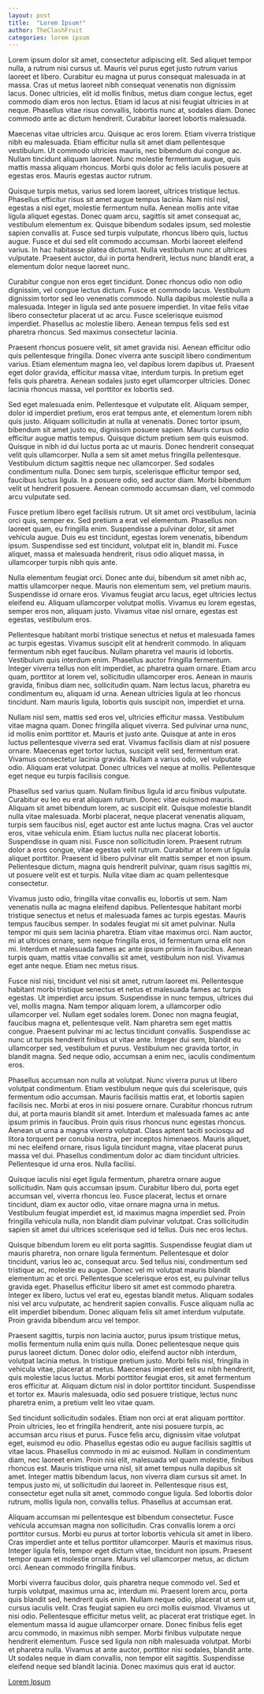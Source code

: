 ```yaml
---
layout: post
title:  "Lorem Ipsum!"
author: TheClashFruit
categories: lorem ipsum
---
```


Lorem ipsum dolor sit amet, consectetur adipiscing elit. Sed aliquet tempor nulla, a rutrum nisi cursus ut. Mauris vel purus eget justo rutrum varius laoreet et libero. Curabitur eu magna ut purus consequat malesuada in at massa. Cras ut metus laoreet nibh consequat venenatis non dignissim lacus. Donec ultricies, elit id mollis finibus, metus diam congue lectus, eget commodo diam eros non lectus. Etiam id lacus at nisi feugiat ultricies in at neque. Phasellus vitae risus convallis, lobortis nunc at, sodales diam. Donec commodo ante ac dictum hendrerit. Curabitur laoreet lobortis malesuada.

Maecenas vitae ultricies arcu. Quisque ac eros lorem. Etiam viverra tristique nibh eu malesuada. Etiam efficitur nulla sit amet diam pellentesque vestibulum. Ut commodo ultricies mauris, nec bibendum dui congue ac. Nullam tincidunt aliquam laoreet. Nunc molestie fermentum augue, quis mattis massa aliquam rhoncus. Morbi quis dolor ac felis iaculis posuere at egestas eros. Mauris egestas auctor rutrum.

Quisque turpis metus, varius sed lorem laoreet, ultrices tristique lectus. Phasellus efficitur risus sit amet augue tempus lacinia. Nam nisl nisl, egestas a nisl eget, molestie fermentum nulla. Aenean mollis ante vitae ligula aliquet egestas. Donec quam arcu, sagittis sit amet consequat ac, vestibulum elementum ex. Quisque bibendum sodales ipsum, sed molestie sapien convallis at. Fusce sed turpis vulputate, rhoncus libero quis, luctus augue. Fusce et dui sed elit commodo accumsan. Morbi laoreet eleifend varius. In hac habitasse platea dictumst. Nulla vestibulum nunc at ultrices vulputate. Praesent auctor, dui in porta hendrerit, lectus nunc blandit erat, a elementum dolor neque laoreet nunc.

Curabitur congue non eros eget tincidunt. Donec rhoncus odio non odio dignissim, vel congue lectus dictum. Fusce et commodo lacus. Vestibulum dignissim tortor sed leo venenatis commodo. Nulla dapibus molestie nulla a malesuada. Integer in ligula sed ante posuere imperdiet. In vitae felis vitae libero consectetur placerat ut ac arcu. Fusce scelerisque euismod imperdiet. Phasellus ac molestie libero. Aenean tempus felis sed est pharetra rhoncus. Sed maximus consectetur lacinia.

Praesent rhoncus posuere velit, sit amet gravida nisi. Aenean efficitur odio quis pellentesque fringilla. Donec viverra ante suscipit libero condimentum varius. Etiam elementum magna leo, vel dapibus lorem dapibus ut. Praesent eget dolor gravida, efficitur massa vitae, interdum turpis. In pretium eget felis quis pharetra. Aenean sodales justo eget ullamcorper ultricies. Donec lacinia rhoncus massa, vel porttitor ex lobortis sed.

Sed eget malesuada enim. Pellentesque et vulputate elit. Aliquam semper, dolor id imperdiet pretium, eros erat tempus ante, et elementum lorem nibh quis justo. Aliquam sollicitudin at nulla at venenatis. Donec tortor ipsum, bibendum sit amet justo eu, dignissim posuere sapien. Mauris cursus odio efficitur augue mattis tempus. Quisque dictum pretium sem quis euismod. Quisque in nibh id dui luctus porta ac ut mauris. Donec hendrerit consequat velit quis ullamcorper. Nulla a sem sit amet metus fringilla pellentesque. Vestibulum dictum sagittis neque nec ullamcorper. Sed sodales condimentum nulla. Donec sem turpis, scelerisque efficitur tempor sed, faucibus luctus ligula. In a posuere odio, sed auctor diam. Morbi bibendum velit ut hendrerit posuere. Aenean commodo accumsan diam, vel commodo arcu vulputate sed.

Fusce pretium libero eget facilisis rutrum. Ut sit amet orci vestibulum, lacinia orci quis, semper ex. Sed pretium a erat vel elementum. Phasellus non laoreet quam, eu fringilla enim. Suspendisse a pulvinar dolor, sit amet vehicula augue. Duis eu est tincidunt, egestas lorem venenatis, bibendum ipsum. Suspendisse sed est tincidunt, volutpat elit in, blandit mi. Fusce aliquet, massa et malesuada hendrerit, risus odio aliquet massa, in ullamcorper turpis nibh quis ante.

Nulla elementum feugiat orci. Donec ante dui, bibendum sit amet nibh ac, mattis ullamcorper neque. Mauris non elementum sem, vel pretium mauris. Suspendisse id ornare eros. Vivamus feugiat arcu lacus, eget ultricies lectus eleifend eu. Aliquam ullamcorper volutpat mollis. Vivamus eu lorem egestas, semper eros non, aliquam justo. Vivamus vitae nisl ornare, egestas est egestas, vestibulum eros.

Pellentesque habitant morbi tristique senectus et netus et malesuada fames ac turpis egestas. Vivamus suscipit elit at hendrerit commodo. In aliquam fermentum nibh eget faucibus. Nullam pharetra vel mauris id lobortis. Vestibulum quis interdum enim. Phasellus auctor fringilla fermentum. Integer viverra tellus non elit imperdiet, ac pharetra quam ornare. Etiam arcu quam, porttitor at lorem vel, sollicitudin ullamcorper eros. Aenean in mauris gravida, finibus diam nec, sollicitudin quam. Nam lectus lacus, pharetra eu condimentum eu, aliquam id urna. Aenean ultricies ligula at leo rhoncus tincidunt. Nam mauris ligula, lobortis quis suscipit non, imperdiet et urna.

Nullam nisl sem, mattis sed eros vel, ultricies efficitur massa. Vestibulum vitae magna quam. Donec fringilla aliquet viverra. Sed pulvinar urna nunc, id mollis enim porttitor et. Mauris et justo ante. Quisque at ante in eros luctus pellentesque viverra sed erat. Vivamus facilisis diam at nisl posuere ornare. Maecenas eget tortor luctus, suscipit velit sed, fermentum erat. Vivamus consectetur lacinia gravida. Nullam a varius odio, vel vulputate odio. Aliquam erat volutpat. Donec ultrices vel neque at mollis. Pellentesque eget neque eu turpis facilisis congue.

Phasellus sed varius quam. Nullam finibus ligula id arcu finibus vulputate. Curabitur eu leo eu erat aliquam rutrum. Donec vitae euismod mauris. Aliquam sit amet bibendum lorem, ac suscipit elit. Quisque molestie blandit nulla vitae malesuada. Morbi placerat, neque placerat venenatis aliquam, turpis sem faucibus nisl, eget auctor est ante luctus magna. Cras vel auctor eros, vitae vehicula enim. Etiam luctus nulla nec placerat lobortis. Suspendisse in quam nisi. Fusce non sollicitudin lorem. Praesent rutrum dolor a eros congue, vitae egestas velit rutrum. Curabitur at lorem ut ligula aliquet porttitor. Praesent id libero pulvinar elit mattis semper et non ipsum. Pellentesque dictum, magna quis hendrerit pulvinar, quam risus sagittis mi, ut posuere velit est et turpis. Nulla vitae diam ac quam pellentesque consectetur.

Vivamus justo odio, fringilla vitae convallis eu, lobortis ut sem. Nam venenatis nulla ac magna eleifend dapibus. Pellentesque habitant morbi tristique senectus et netus et malesuada fames ac turpis egestas. Mauris tempus faucibus semper. In sodales feugiat mi sit amet pulvinar. Nulla tempor mi quis sem lacinia pharetra. Etiam vitae maximus orci. Nam auctor, mi at ultrices ornare, sem neque fringilla eros, id fermentum urna elit non mi. Interdum et malesuada fames ac ante ipsum primis in faucibus. Aenean turpis quam, mattis vitae convallis sit amet, vestibulum non nisl. Vivamus eget ante neque. Etiam nec metus risus.

Fusce nisl nisi, tincidunt vel nisi sit amet, rutrum laoreet mi. Pellentesque habitant morbi tristique senectus et netus et malesuada fames ac turpis egestas. Ut imperdiet arcu ipsum. Suspendisse in nunc tempus, ultrices dui vel, mollis magna. Nam tempor aliquam lorem, a ullamcorper odio ullamcorper vel. Nullam eget sodales lorem. Donec non magna feugiat, faucibus magna et, pellentesque velit. Nam pharetra sem eget mattis congue. Praesent pulvinar mi ac lectus tincidunt convallis. Suspendisse ac nunc ut turpis hendrerit finibus ut vitae ante. Integer dui sem, blandit eu ullamcorper sed, vestibulum et purus. Vestibulum nec gravida tortor, in blandit magna. Sed neque odio, accumsan a enim nec, iaculis condimentum eros.

Phasellus accumsan non nulla at volutpat. Nunc viverra purus ut libero volutpat condimentum. Etiam vestibulum neque quis dui scelerisque, quis fermentum odio accumsan. Mauris facilisis mattis erat, et lobortis sapien facilisis nec. Morbi at eros in nisi posuere ornare. Curabitur rhoncus rutrum dui, at porta mauris blandit sit amet. Interdum et malesuada fames ac ante ipsum primis in faucibus. Proin quis risus rhoncus nunc egestas rhoncus. Aenean ut urna a magna viverra volutpat. Class aptent taciti sociosqu ad litora torquent per conubia nostra, per inceptos himenaeos. Mauris aliquet, mi nec eleifend ornare, risus ligula tincidunt magna, vitae placerat purus massa vel dui. Phasellus condimentum dolor ac diam tincidunt ultricies. Pellentesque id urna eros. Nulla facilisi.

Quisque iaculis nisi eget ligula fermentum, pharetra ornare augue sollicitudin. Nam quis accumsan ipsum. Curabitur libero dui, porta eget accumsan vel, viverra rhoncus leo. Fusce placerat, lectus et ornare tincidunt, diam ex auctor odio, vitae ornare magna urna in metus. Vestibulum feugiat imperdiet est, id maximus magna imperdiet sed. Proin fringilla vehicula nulla, non blandit diam pulvinar volutpat. Cras sollicitudin sapien sit amet dui ultrices scelerisque sed id tellus. Duis nec eros lectus.

Quisque bibendum lorem eu elit porta sagittis. Suspendisse feugiat diam ut mauris pharetra, non ornare ligula fermentum. Pellentesque et dolor tincidunt, varius leo ac, consequat arcu. Sed tellus nisi, condimentum sed tristique ac, molestie eu augue. Donec vel mi volutpat mauris blandit elementum ac et orci. Pellentesque scelerisque eros est, eu pulvinar tellus gravida eget. Phasellus efficitur libero sit amet est commodo pharetra. Integer ex libero, luctus vel erat eu, egestas blandit metus. Aliquam sodales nisi vel arcu vulputate, ac hendrerit sapien convallis. Fusce aliquam nulla ac elit imperdiet bibendum. Donec aliquam felis sit amet interdum vulputate. Proin gravida bibendum arcu vel tempor.

Praesent sagittis, turpis non lacinia auctor, purus ipsum tristique metus, mollis fermentum nulla enim quis nulla. Donec pellentesque neque quis purus laoreet dictum. Donec dolor odio, eleifend auctor nibh interdum, volutpat lacinia metus. In tristique pretium justo. Morbi felis nisl, fringilla in vehicula vitae, placerat at metus. Maecenas imperdiet est eu nibh hendrerit, quis molestie lacus luctus. Morbi porttitor feugiat eros, sit amet fermentum eros efficitur at. Aliquam dictum nisl in dolor porttitor tincidunt. Suspendisse et tortor ex. Mauris malesuada, odio sed posuere tristique, lectus nunc pharetra enim, a pretium velit leo vitae quam.

Sed tincidunt sollicitudin sodales. Etiam non orci at erat aliquam porttitor. Proin ultricies, leo et fringilla hendrerit, ante nisi posuere turpis, ac accumsan arcu risus et purus. Fusce felis arcu, dignissim vitae volutpat eget, euismod eu odio. Phasellus egestas odio eu augue facilisis sagittis ut vitae lacus. Phasellus commodo in mi ac euismod. Nullam in condimentum diam, nec laoreet enim. Proin nisi elit, malesuada vel quam molestie, finibus rhoncus est. Mauris tristique urna nisl, sit amet tempus nulla dapibus sit amet. Integer mattis bibendum lacus, non viverra diam cursus sit amet. In tempus justo mi, ut sollicitudin dui laoreet in. Pellentesque risus est, consectetur eget nulla sit amet, commodo congue ligula. Sed lobortis dolor rutrum, mollis ligula non, convallis tellus. Phasellus at accumsan erat.

Aliquam accumsan mi pellentesque est bibendum consectetur. Fusce vehicula accumsan magna non sollicitudin. Cras convallis lorem a orci porttitor cursus. Morbi eu purus at tortor lobortis vehicula sit amet in libero. Cras imperdiet ante et tellus porttitor ullamcorper. Mauris et maximus risus. Integer ligula felis, tempor eget dictum vitae, tincidunt non ipsum. Praesent tempor quam et molestie ornare. Mauris vel ullamcorper metus, ac dictum orci. Aenean commodo fringilla finibus.

Morbi viverra faucibus dolor, quis pharetra neque commodo vel. Sed et turpis volutpat, maximus urna ac, interdum mi. Praesent lorem arcu, porta quis blandit sed, hendrerit quis enim. Nullam neque odio, placerat ut sem ut, cursus iaculis velit. Cras feugiat sapien eu orci mollis euismod. Vivamus ut nisi odio. Pellentesque efficitur metus velit, ac placerat erat tristique eget. In elementum massa id augue ullamcorper ornare. Donec finibus felis eget arcu commodo, in maximus nibh semper. Morbi finibus vulputate neque hendrerit elementum. Fusce sed ligula non nibh malesuada volutpat. Morbi et pharetra nulla. Vivamus at ante auctor, porttitor nisi sodales, blandit ante. Ut sodales neque in diam convallis, non tempor elit sagittis. Suspendisse eleifend neque sed blandit lacinia. Donec maximus quis erat id auctor.

[Lorem Ipsum](https://lipsum.com/)
